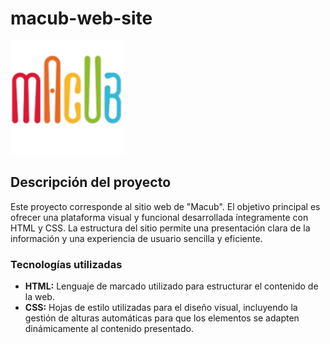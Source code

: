 # macub-web-site

![macub-logo](images/macub-logo.png)

## Descripción del proyecto

Este proyecto corresponde al sitio web de "Macub". El objetivo principal es ofrecer una plataforma visual y funcional desarrollada íntegramente con HTML y CSS. La estructura del sitio permite una presentación clara de la información y una experiencia de usuario sencilla y eficiente.

### Tecnologías utilizadas

- **HTML:** Lenguaje de marcado utilizado para estructurar el contenido de la web.
- **CSS:** Hojas de estilo utilizadas para el diseño visual, incluyendo la gestión de alturas automáticas para que los elementos se adapten dinámicamente al contenido presentado.

